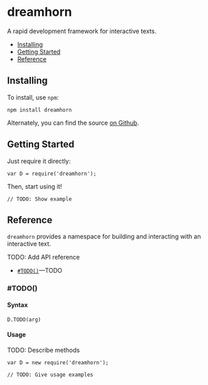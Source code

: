dreamhorn
=========

A rapid development framework for interactive texts.


- [Installing](#installing)
- [Getting Started](#getting-started)
- [Reference](#reference)


Installing
----------

To install, use `npm`:

    npm install dreamhorn

Alternately, you can find the source [on Github](https://github.com/dreamhorn/dreamhorn).


Getting Started
---------------

Just require it directly:

    var D = require('dreamhorn');

Then, start using it!

    // TODO: Show example


Reference
---------

`dreamhorn` provides a namespace for building and interacting with an interactive text.

TODO: Add API reference

- [`#TODO()`](#TODO')—TODO

### #TODO()

#### Syntax

    D.TODO(arg)

#### Usage

TODO: Describe methods

    var D = new require('dreamhorn');

    // TODO: Give usage examples

